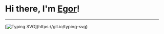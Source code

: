 
# Hi there, I'm [Egor](https://egorbriliov.github.io/)! 
***
[![Typing SVG](https://readme-typing-svg.demolab.com?font=Press+Start+2P&weight=100&size=30&pause=1000&color=F7F7F7&background=FF020200&multiline=true&width=1500&height=55&lines=A+beginner+developer+who+wants+to+start+making+money+from+this!)](https://git.io/typing-svg)